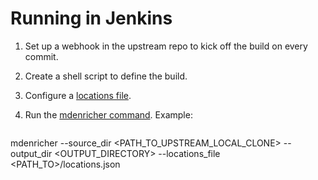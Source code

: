 <!--
# Copyright 2022, 2024 IBM Inc. All rights reserved
# SPDX-License-Identifier: Apache2.0
# Last updated: 2024-06-07
-->

# Running in Jenkins

1. Set up a webhook in the upstream repo to kick off the build on every commit.

1. Create a shell script to define the build.

1. Configure a [locations file](setup.md). 

1. Run the [mdenricher command](setup.md). Example: 
   ```
mdenricher --source_dir <PATH_TO_UPSTREAM_LOCAL_CLONE> --output_dir <OUTPUT_DIRECTORY> --locations_file <PATH_TO>/locations.json 
```

